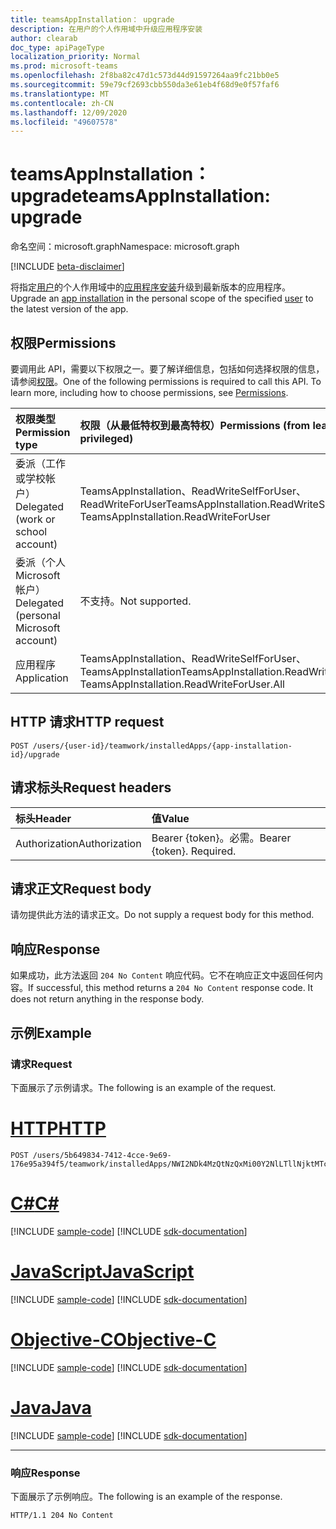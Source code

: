 ```yaml
---
title: teamsAppInstallation： upgrade
description: 在用户的个人作用域中升级应用程序安装
author: clearab
doc_type: apiPageType
localization_priority: Normal
ms.prod: microsoft-teams
ms.openlocfilehash: 2f8ba82c47d1c573d44d91597264aa9fc21bb0e5
ms.sourcegitcommit: 59e79cf2693cbb550da3e61eb4f68d9e0f57faf6
ms.translationtype: MT
ms.contentlocale: zh-CN
ms.lasthandoff: 12/09/2020
ms.locfileid: "49607578"
---
```

# <a name="teamsappinstallation-upgrade"></a><span data-ttu-id="5721b-103">teamsAppInstallation： upgrade</span><span class="sxs-lookup"><span data-stu-id="5721b-103">teamsAppInstallation: upgrade</span></span>

<span data-ttu-id="5721b-104">命名空间：microsoft.graph</span><span class="sxs-lookup"><span data-stu-id="5721b-104">Namespace: microsoft.graph</span></span>

[!INCLUDE [beta-disclaimer](../../includes/beta-disclaimer.md)]

<span data-ttu-id="5721b-105">将指定[用户](../resources/user.md)的个人作用域中的[应用程序安装](../resources/teamsappinstallation.md)升级到最新版本的应用程序。</span><span class="sxs-lookup"><span data-stu-id="5721b-105">Upgrade an [app installation](../resources/teamsappinstallation.md) in the personal scope of the specified [user](../resources/user.md) to the latest version of the app.</span></span>

## <a name="permissions"></a><span data-ttu-id="5721b-106">权限</span><span class="sxs-lookup"><span data-stu-id="5721b-106">Permissions</span></span>

<span data-ttu-id="5721b-p101">要调用此 API，需要以下权限之一。要了解详细信息，包括如何选择权限的信息，请参阅[权限](/graph/permissions-reference)。</span><span class="sxs-lookup"><span data-stu-id="5721b-p101">One of the following permissions is required to call this API. To learn more, including how to choose permissions, see [Permissions](/graph/permissions-reference).</span></span>

|<span data-ttu-id="5721b-109">权限类型</span><span class="sxs-lookup"><span data-stu-id="5721b-109">Permission type</span></span>      | <span data-ttu-id="5721b-110">权限（从最低特权到最高特权）</span><span class="sxs-lookup"><span data-stu-id="5721b-110">Permissions (from least to most privileged)</span></span>              |
|:--------------------|:---------------------------------------------------------|
|<span data-ttu-id="5721b-111">委派（工作或学校帐户）</span><span class="sxs-lookup"><span data-stu-id="5721b-111">Delegated (work or school account)</span></span> | <span data-ttu-id="5721b-112">TeamsAppInstallation、ReadWriteSelfForUser、ReadWriteForUser</span><span class="sxs-lookup"><span data-stu-id="5721b-112">TeamsAppInstallation.ReadWriteSelfForUser, TeamsAppInstallation.ReadWriteForUser</span></span> |
|<span data-ttu-id="5721b-113">委派（个人 Microsoft 帐户）</span><span class="sxs-lookup"><span data-stu-id="5721b-113">Delegated (personal Microsoft account)</span></span> | <span data-ttu-id="5721b-114">不支持。</span><span class="sxs-lookup"><span data-stu-id="5721b-114">Not supported.</span></span>    |
|<span data-ttu-id="5721b-115">应用程序</span><span class="sxs-lookup"><span data-stu-id="5721b-115">Application</span></span> | <span data-ttu-id="5721b-116">TeamsAppInstallation、ReadWriteSelfForUser、TeamsAppInstallation</span><span class="sxs-lookup"><span data-stu-id="5721b-116">TeamsAppInstallation.ReadWriteSelfForUser.All, TeamsAppInstallation.ReadWriteForUser.All</span></span> |

## <a name="http-request"></a><span data-ttu-id="5721b-117">HTTP 请求</span><span class="sxs-lookup"><span data-stu-id="5721b-117">HTTP request</span></span>
<!-- { "blockType": "ignored" } -->
```http
POST /users/{user-id}/teamwork/installedApps/{app-installation-id}/upgrade
```

## <a name="request-headers"></a><span data-ttu-id="5721b-118">请求标头</span><span class="sxs-lookup"><span data-stu-id="5721b-118">Request headers</span></span>

| <span data-ttu-id="5721b-119">标头</span><span class="sxs-lookup"><span data-stu-id="5721b-119">Header</span></span>       | <span data-ttu-id="5721b-120">值</span><span class="sxs-lookup"><span data-stu-id="5721b-120">Value</span></span> |
|:---------------|:--------|
| <span data-ttu-id="5721b-121">Authorization</span><span class="sxs-lookup"><span data-stu-id="5721b-121">Authorization</span></span>  | <span data-ttu-id="5721b-p102">Bearer {token}。必需。</span><span class="sxs-lookup"><span data-stu-id="5721b-p102">Bearer {token}. Required.</span></span>  |

## <a name="request-body"></a><span data-ttu-id="5721b-124">请求正文</span><span class="sxs-lookup"><span data-stu-id="5721b-124">Request body</span></span>

<span data-ttu-id="5721b-125">请勿提供此方法的请求正文。</span><span class="sxs-lookup"><span data-stu-id="5721b-125">Do not supply a request body for this method.</span></span>

## <a name="response"></a><span data-ttu-id="5721b-126">响应</span><span class="sxs-lookup"><span data-stu-id="5721b-126">Response</span></span>

<span data-ttu-id="5721b-p103">如果成功，此方法返回 `204 No Content` 响应代码。它不在响应正文中返回任何内容。</span><span class="sxs-lookup"><span data-stu-id="5721b-p103">If successful, this method returns a `204 No Content` response code. It does not return anything in the response body.</span></span>

## <a name="example"></a><span data-ttu-id="5721b-129">示例</span><span class="sxs-lookup"><span data-stu-id="5721b-129">Example</span></span>

### <a name="request"></a><span data-ttu-id="5721b-130">请求</span><span class="sxs-lookup"><span data-stu-id="5721b-130">Request</span></span>

<span data-ttu-id="5721b-131">下面展示了示例请求。</span><span class="sxs-lookup"><span data-stu-id="5721b-131">The following is an example of the request.</span></span>


# <a name="http"></a>[<span data-ttu-id="5721b-132">HTTP</span><span class="sxs-lookup"><span data-stu-id="5721b-132">HTTP</span></span>](#tab/http)
<!-- {
  "blockType": "request",
  "name": "user_upgrade_teamsApp"
}-->
```http
POST /users/5b649834-7412-4cce-9e69-176e95a394f5/teamwork/installedApps/NWI2NDk4MzQtNzQxMi00Y2NlLTllNjktMTc2ZTk1YTM5NGY1IyNhNmI2MzM2NS0zMWE0LTRmNDMtOTJlYy03MTBiNzE1NTdhZjk/upgrade
```
# <a name="c"></a>[<span data-ttu-id="5721b-133">C#</span><span class="sxs-lookup"><span data-stu-id="5721b-133">C#</span></span>](#tab/csharp)
[!INCLUDE [sample-code](../includes/snippets/csharp/user-upgrade-teamsapp-csharp-snippets.md)]
[!INCLUDE [sdk-documentation](../includes/snippets/snippets-sdk-documentation-link.md)]

# <a name="javascript"></a>[<span data-ttu-id="5721b-134">JavaScript</span><span class="sxs-lookup"><span data-stu-id="5721b-134">JavaScript</span></span>](#tab/javascript)
[!INCLUDE [sample-code](../includes/snippets/javascript/user-upgrade-teamsapp-javascript-snippets.md)]
[!INCLUDE [sdk-documentation](../includes/snippets/snippets-sdk-documentation-link.md)]

# <a name="objective-c"></a>[<span data-ttu-id="5721b-135">Objective-C</span><span class="sxs-lookup"><span data-stu-id="5721b-135">Objective-C</span></span>](#tab/objc)
[!INCLUDE [sample-code](../includes/snippets/objc/user-upgrade-teamsapp-objc-snippets.md)]
[!INCLUDE [sdk-documentation](../includes/snippets/snippets-sdk-documentation-link.md)]

# <a name="java"></a>[<span data-ttu-id="5721b-136">Java</span><span class="sxs-lookup"><span data-stu-id="5721b-136">Java</span></span>](#tab/java)
[!INCLUDE [sample-code](../includes/snippets/java/user-upgrade-teamsapp-java-snippets.md)]
[!INCLUDE [sdk-documentation](../includes/snippets/snippets-sdk-documentation-link.md)]

---


### <a name="response"></a><span data-ttu-id="5721b-137">响应</span><span class="sxs-lookup"><span data-stu-id="5721b-137">Response</span></span>

<span data-ttu-id="5721b-138">下面展示了示例响应。</span><span class="sxs-lookup"><span data-stu-id="5721b-138">The following is an example of the response.</span></span>

<!-- {
  "blockType": "response",
  "name": "user_upgrade_teamsApp",
  "truncated": true
} -->
```http
HTTP/1.1 204 No Content
```

<!-- uuid: 8fcb5dbc-d5aa-4681-8e31-b001d5168d79
2015-10-25 14:57:30 UTC -->
<!--
{
  "type": "#page.annotation",
  "description": "Upgrade teamsApp for user",
  "keywords": "",
  "section": "documentation",
  "tocPath": "",
  "suppressions": []
}
-->


